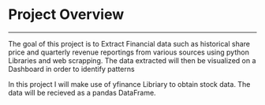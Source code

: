 # Project Overview
---

The goal of this project is to Extract Financial data such as historical share price and quarterly revenue reportings from various sources using python Libraries and web scrapping. The data extracted will then be visualized on a Dashboard in order to identify patterns

In this project I will make use of yfinance Libriary to obtain stock data. The data will be recieved as a pandas DataFrame.
